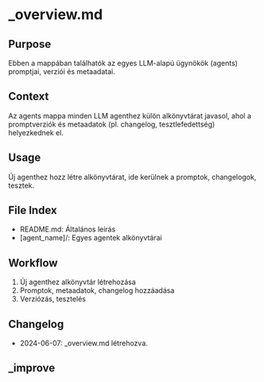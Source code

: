 # _overview.md

## Purpose
Ebben a mappában találhatók az egyes LLM-alapú ügynökök (agents) promptjai, verziói és metaadatai.

## Context
Az agents mappa minden LLM agenthez külön alkönyvtárat javasol, ahol a promptverziók és metaadatok (pl. changelog, tesztlefedettség) helyezkednek el.

## Usage
Új agenthez hozz létre alkönyvtárat, ide kerülnek a promptok, changelogok, tesztek.

## File Index
- README.md: Általános leírás
- [agent_name]/: Egyes agentek alkönyvtárai

## Workflow
1. Új agenthez alkönyvtár létrehozása
2. Promptok, metaadatok, changelog hozzáadása
3. Verziózás, tesztelés

## Changelog
- 2024-06-07: _overview.md létrehozva.

## _improve 